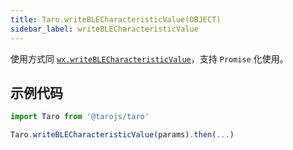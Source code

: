 ```yaml
---
title: Taro.writeBLECharacteristicValue(OBJECT)
sidebar_label: writeBLECharacteristicValue
---
```


使用方式同 [`wx.writeBLECharacteristicValue`](https://developers.weixin.qq.com/miniprogram/dev/api/device/bluetooth/wx.writeBLECharacteristicValue.html)，支持 `Promise` 化使用。

## 示例代码

```jsx
import Taro from '@tarojs/taro'

Taro.writeBLECharacteristicValue(params).then(...)
```

  